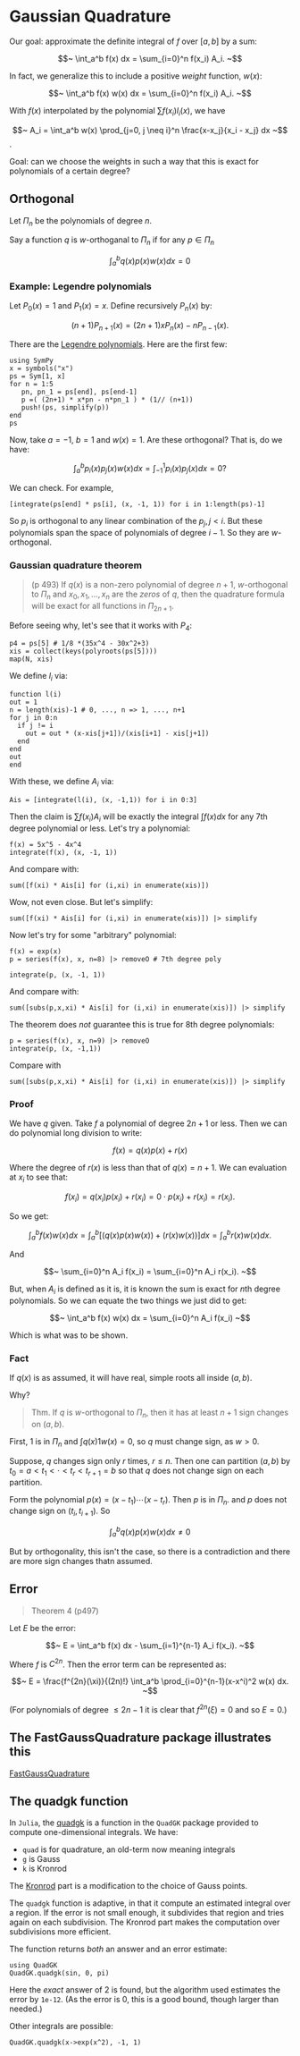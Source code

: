 # Gaussian Quadrature

Our goal: approximate the definite integral of $f$ over $[a,b]$ by a sum:

$$~
\int_a^b f(x) dx = \sum_{i=0}^n f(x_i) A_i.
~$$

In fact, we generalize this to include a positive *weight* function, $w(x)$:

$$~
\int_a^b f(x) w(x) dx = \sum_{i=0}^n f(x_i) A_i.
~$$

With $f(x)$ interpolated by the polynomial $\sum f(x_i) l_i(x)$, we have

$$~
A_i = \int_a^b w(x) \prod_{j=0, j \neq i}^n \frac{x-x_j}{x_i - x_j} dx
~$$.

Goal: can we choose the weights in such a way that this is exact for polynomials of a certain degree?

## Orthogonal

Let $\Pi_n$ be the polynomials of degree $n$.

Say a function $q$ is $w$-orthoganal to $\Pi_n$ if for any $p \in \Pi_n$

$$~
\int_a^b q(x) p(x) w(x) dx = 0
~$$

### Example: Legendre polynomials

Let $P_0(x) = 1$ and $P_1(x) = x$. Define recursively $P_n(x)$ by:

$$~
(n+1)P_{n+1}(x) = (2n + 1) x P_n(x)  - n P_{n-1}(x).
~$$

There are the [Legendre polynomials](https://en.wikipedia.org/wiki/Legendre_polynomials). Here are the first few:

```
using SymPy
x = symbols("x")
ps = Sym[1, x]
for n = 1:5
   pn, pn_1 = ps[end], ps[end-1]
   p =( (2n+1) * x*pn - n*pn_1 ) * (1// (n+1))
   push!(ps, simplify(p))
end
ps
```

Now, take $a=-1$, $b=1$ and $w(x) = 1$. Are these orthogonal? That is, do we have:

$$~
\int_a^b p_i(x) p_j(x) w(x) dx = \int_{-1}^1 p_i(x) p_j(x) dx = 0?
~$$

We can check. For example,

```
[integrate(ps[end] * ps[i], (x, -1, 1)) for i in 1:length(ps)-1]
```

So $p_i$ is orthogonal to any linear combination of the $p_j, j < i$. But these polynomials span the space of polynomials of degree $i-1$. So they are $w$-orthogonal.

### Gaussian quadrature theorem

> (p 493) If $q(x)$ is a non-zero polynomial of degree $n+1$, $w$-orthogonal to $\Pi_n$ and $x_0, x_1, \dots, x_n$ are the *zeros* of $q$, then the quadrature formula will be exact for all functions in $\Pi_{2n+1}$.

Before seeing why, let's see that it works with $P_4$:

```
p4 = ps[5] # 1/8 *(35x^4 - 30x^2+3)
xis = collect(keys(polyroots(ps[5])))
map(N, xis)
```

We define $l_i$ via:

```
function l(i)
out = 1
n = length(xis)-1 # 0, ..., n => 1, ..., n+1
for j in 0:n
  if j != i
    out = out * (x-xis[j+1])/(xis[i+1] - xis[j+1])
  end
end
out
end
```

With these, we define $A_i$ via:

```
Ais = [integrate(l(i), (x, -1,1)) for i in 0:3]
```

Then the claim is $\sum f(x_i) A_i$ will be exactly the integral $\int f(x) dx$ for any $7$th degree polynomial or less. Let's try a polynomial:

```
f(x) = 5x^5 - 4x^4
integrate(f(x), (x, -1, 1))
```

And compare with:

```
sum([f(xi) * Ais[i] for (i,xi) in enumerate(xis)])
```

Wow, not even close. But let's simplify:

```
sum([f(xi) * Ais[i] for (i,xi) in enumerate(xis)]) |> simplify
```

Now let's try for some "arbitrary" polynomial:

```
f(x) = exp(x)
p = series(f(x), x, n=8) |> removeO # 7th degree poly
```

```
integrate(p, (x, -1, 1))
```

And compare with:

```
sum([subs(p,x,xi) * Ais[i] for (i,xi) in enumerate(xis)]) |> simplify
```

The theorem does *not* guarantee this is true for 8th degree polynomials:

```
p = series(f(x), x, n=9) |> removeO
integrate(p, (x, -1,1))
```

Compare with

```
sum([subs(p,x,xi) * Ais[i] for (i,xi) in enumerate(xis)]) |> simplify
```


### Proof

We have $q$ given. Take $f$  a polynomial of degree $2n+1$ or less. Then we can do polynomial long division to write:

$$~
f(x) = q(x) p(x) + r(x)
~$$

Where the degree of $r(x)$ is less than that of $q(x) = n+1$. We can evaluation at $x_i$ to see that:

$$~
f(x_i) = q(x_i) p(x_i) + r(x_i) = 0 \cdot p(x_i) + r(x_i) = r(x_i).
~$$

So we get:

$$~
\int_a^b f(x) w(x) dx = \int_a^b [(q(x)p(x)w(x)) + (r(x) w(x)) ] dx = \int_a^b r(x) w(x) dx.
~$$

And

$$~
\sum_{i=0}^n A_i f(x_i) = \sum_{i=0}^n A_i r(x_i).
~$$

But, when $A_i$ is defined as it is, it is known the sum is exact for $n$th degree polynomials. So we can equate the two things we just did to get:

$$~
\int_a^b f(x) w(x) dx  = \sum_{i=0}^n A_i f(x_i)
~$$

Which is what was to be shown.

### Fact

If $q(x)$ is as assumed, it will have real, simple roots all inside $(a,b)$.

Why?

> Thm. If $q$ is $w$-orthogonal to $\Pi_n$, then it has at least $n+1$ sign changes on $(a,b)$.

First, $1$ is in $\Pi_n$ and $\int q(x) 1 w(x) =0$, so $q$ must change sign, as $w > 0$.

Suppose, $q$ changes sign only $r$ times, $r \leq n$. Then one can partition $(a,b)$ by $t_0=a < t_1 < \cdot < t_r < t_{r+1} = b$ so that $q$ does not change sign on each partition.

Form the polynomial $p(x) = (x-t_1) \cdots (x-t_r)$. Then $p$ is in $\Pi_n$. and $p$ does not change sign on $(t_i, t_{i+1})$. So

$$~
\int_a^b q(x) p(x) w(x) dx \neq 0
~$$

But by orthogonality, this isn't the case, so there is a contradiction and there are more sign changes thatn assumed.

## Error

> Theorem 4 (p497)

Let $E$ be the error:

$$~
E = \int_a^b f(x) dx - \sum_{i=1}^{n-1} A_i f(x_i).
~$$

Where $f$ is $C^{2n}$. Then the error term can be represented as:

$$~
E = \frac{f^{2n}(\xi)}{(2n)!} \int_a^b \prod_{i=0}^{n-1}(x-x^i)^2 w(x) dx.
~$$

(For polynomials of degree $\leq 2n-1$ it is clear that $f^{2n}(\xi) = 0$ and so $E=0$.)

## The FastGaussQuadrature package illustrates this

[FastGaussQuadrature](https://github.com/ajt60gaibb/FastGaussQuadrature.jl)

## The quadgk function

In `Julia`, the
[quadgk](https://github.com/JuliaLang/julia/blob/master/base/quadgk.jl)
is a function in the `QuadGK` package  provided to compute one-dimensional integrals. We have:

* `quad` is for quadrature, an old-term now meaning integrals
* `g` is Gauss
* `k` is Kronrod

The [Kronrod](https://en.wikipedia.org/wiki/Gauss%E2%80%93Kronrod_quadrature_formula) part is a modification to the choice of Gauss points.

The `quadgk` function is adaptive, in that it compute an estimated integral over a region. If the error is not small enough, it subdivides that region and tries again on each subdivision. The Kronrod part makes the computation over subdivisions more efficient.

The function returns *both* an answer and an error estimate:

```
using QuadGK
QuadGK.quadgk(sin, 0, pi)
```

Here the *exact*  answer of $2$ is found, but the algorithm used estimates the error by `1e-12`. (As the error is 0, this is a good bound, though larger than needed.)

Other integrals are possible:

```
QuadGK.quadgk(x->exp(x^2), -1, 1)
```

